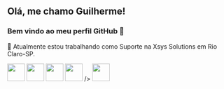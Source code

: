 ## Olá, me chamo Guilherme! 

### Bem vindo ao meu perfil GitHub 👋


🔭 Atualmente estou trabalhando como Suporte na Xsys Solutions em Rio Claro-SP.

<img src="https://cdn.jsdelivr.net/gh/devicons/devicon/icons/git/git-original.svg" width="40" height="40"/>
<i class="devicon-github-original-wordmark"></i>
<img src="https://cdn.jsdelivr.net/gh/devicons/devicon/icons/mysql/mysql-original.svg" width="40" height="40"/>
<img src="https://cdn.jsdelivr.net/gh/devicons/devicon/icons/dotnetcore/dotnetcore-original.svg" width="40" height="40"/>
<img src="https://cdn.jsdelivr.net/gh/devicons/devicon/icons/github/github-original.svg" width="40" height="40"/> />
<img src="https://cdn.jsdelivr.net/gh/devicons/devicon/icons/csharp/csharp-original.svg" width="40" height="40"/> 


